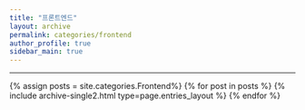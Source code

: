 ```yaml
---
title: "프론트엔드"
layout: archive
permalink: categories/frontend
author_profile: true
sidebar_main: true
---
```


<!-- 공백이 포함되어 있는 카테고리 이름의 경우 site.categories['a b c'] 이런식으로! -->

***

{% assign posts = site.categories.Frontend%}
{% for post in posts %} {% include archive-single2.html type=page.entries_layout %} {% endfor %}
